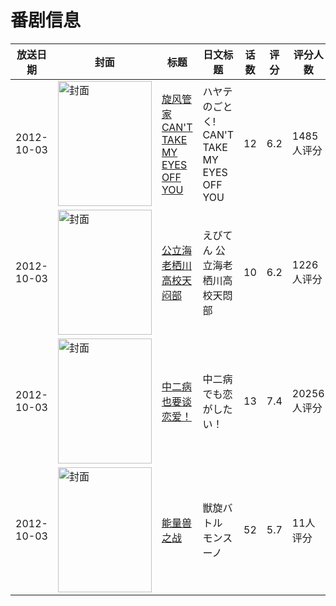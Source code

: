 # 番剧信息

|放送日期|封面|标题|日文标题|话数|评分|评分人数|
|---|---|---|---|---|---|---|
|2012-10-03|<img src="https://lain.bgm.tv/pic/cover/c/3e/89/22562_WHW5g.jpg" alt="封面" style="width:150px;height:200px;object-fit:cover;">|[旋风管家 CAN'T TAKE MY EYES OFF YOU](https://bangumi.tv/subject/22562)|ハヤテのごとく! CAN'T TAKE MY EYES OFF YOU|12|6.2|1485人评分|
|2012-10-03|<img src="https://lain.bgm.tv/pic/cover/c/66/c2/28225_TRK0y.jpg" alt="封面" style="width:150px;height:200px;object-fit:cover;">|[公立海老栖川高校天闷部](https://bangumi.tv/subject/28225)|えびてん 公立海老栖川高校天悶部|10|6.2|1226人评分|
|2012-10-03|<img src="https://lain.bgm.tv/pic/cover/c/3d/fd/29648_wtWzN.jpg" alt="封面" style="width:150px;height:200px;object-fit:cover;">|[中二病也要谈恋爱！](https://bangumi.tv/subject/29648)|中二病でも恋がしたい！|13|7.4|20256人评分|
|2012-10-03|<img src="https://lain.bgm.tv/pic/cover/c/1b/45/43300_vyfi6.jpg" alt="封面" style="width:150px;height:200px;object-fit:cover;">|[能量兽之战](https://bangumi.tv/subject/43300)|獣旋バトル モンスーノ|52|5.7|11人评分|

